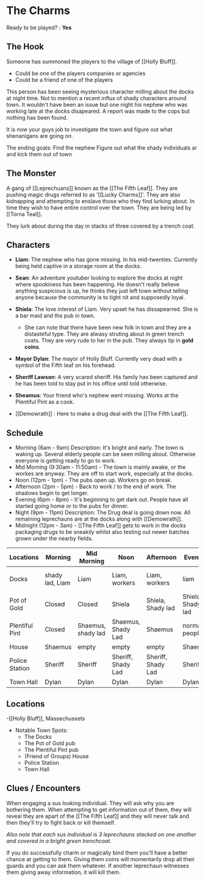   # The Charms
Ready to be played? : **Yes**
## The Hook
Someone has summoned the players to the village of [[Holly Bluff]]. 
- Could be one of the players companies or agencies
- Could be a friend of one of the players

This person has been seeing mysterious character milling about the docks at night time. Not to mention a recent influx of shady characters around town. It wouldn't have been an issue but one night his nephew who was working late at the docks disapeared. A report was made to the cops but nothing has been found.

It is now your guys job to investigate the town and figure out what shenanigans are going on. 

The ending goals:
	Find the nephew
	Figure out what the shady individuals ar and kick them out of town

## The Monster
A gang of [[Leprechuans]] known as the [[The Fifth Leaf]]. They are pushing magic drugs referred to as '[[Lucky Charms]]'. They are also kidnapping and attempting to enslave those who they find lurking about. In time they wish to have entire control over the town. They are being led by [[Torna Teal]].

They lurk about during the day in stacks of three covered by a trench coat.

## Characters
- **Liam**: The nephew who has gone missing. In his mid-twenties. Currently being held captive in a storage room at the docks.
- **Sean**: An adventure youtuber looking to explore the docks at night where spookiness has been happening. He doesn't really believe anything suspicious is up, he thinks they just left town without telling anyone because the community is to tight nit and supposedly loyal.
- **Shiela**: The love interest of  Liam. Very upset he has dissapearred. She is a bar maid and the pub in town.
	- She can note that there have been new folk in town and they are a distasteful type. They are alwasy struting about in green trench coats. They are very rude to her in the pub. They always tip in **gold coins**.
- **Mayor Dylan**: The mayor of Holly Bluff. Currently very dead with a symbol of the Fifth leaf on his forehead. 
- **Sheriff Lawson**: A very scared sheriff. His family has been captured and he has been told to stay put in his office until told otherwise. 

- **Sheamus**: Your friend who's nephew went missing. Works at the Plentiful Pint as a cook.

- [[Demowrath]] : Here to make a drug deal with the [[The Fifth Leaf]].
## Schedule

- Morning (6am - 9am)
		Description: It's bright and early. The town is waking up. Several elderly people can be seen milling about. Otherwise everyone is getting ready to go to work.
- Mid Morning (9:30am - 11:50am)
		- The town is mainly awake, or the workes are anyway. They are off to start work, especially at the docks.
- Noon (12pm - 1pm)
		- The pubs open up. Workers go on break. 
- Afternoon (2pm - 5pm)
		- Back to work / to the end of work. The shadows begin to get longer.
- Evening (6pm - 8pm)
		- It's beginning to get dark out. People have all started going home or to the pubs for dinner. 
- Night (9pm - 11pm)
		Description: The Drug deal is going down now. All remaining leprechauns are at the docks along with [[Demowrath]]. 
- Midnight (12pm - 3am)
		- [[The Fifth Leaf]] gets to work in the docks packaging drugs to be sneakily whilst also testing out newer batches grown under the nearby fields.

| Locations      | Morning         | Mid Morning        | Noon               | Afternoon          | Evening           | Night                               | Midnight                |
| -------------- | --------------- | ------------------ | ------------------ | ------------------ | ----------------- | ----------------------------------- | ----------------------- |
| Docks          | shady lad, Liam | Liam               | Liam, workers      | Liam, workers      | liam              | liam, [[Demowrath]], [[Torna Teal]] | same as before + Shiela |
| Pot of Gold    | Closed          | Closed             | Shiela             | Shiela, Shady lad  | Shiela, Shady lad | Shiela                              | normal people           | 
| Plentiful Pint | Closed          | Shaemus, shady lad | Shaemus, Shady Lad | Shaemus            | normal people     | normal people                       | normal people           |
| House          | Shaemus         | empty              | empty              | empty              | Shaemus           | Shaemus                             | Shaemus                 |
| Police Station | Sheriff         | Sheriff            | Sheriff, Shady Lad | Sheriff, Shady Lad | Sheriff           |                                     |                         |
| Town Hall      | Dylan           | Dylan              | Dylan              | Dylan              | Dylan             | Dylan                               | Dylan                   |
## Locations
-[[Holly Bluff]], Massechussets
- Notable Town Spots:
	- The Docks
	- The Pot of Gold pub
	- The Plentiful Pint pub
	- (Friend of Groups) House
	- Police Station
	- Town Hall

## Clues / Encounters
When engaging a sus looking individual. They will ask why you are bothering them. When attempting to get information out of them, they will reveal they are apart of the [[The Fifth Leaf]] and they will never talk and then they'll try to fight back or kill themself.

*Also note that each sus individual is 3 leprechauns stacked on one another and covered in a bright green trenchcoat.*

If you do successfully charm or magically bind them you'll have a better chance at getting to them. Giving them coins will momentarily drop all their guards and you can ask them whatever. If another leprechaun witnesses them giving away information, it will kill them. 